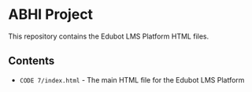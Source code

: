 # ABHI Project

This repository contains the Edubot LMS Platform HTML files.

## Contents

- `CODE 7/index.html` - The main HTML file for the Edubot LMS Platform 
